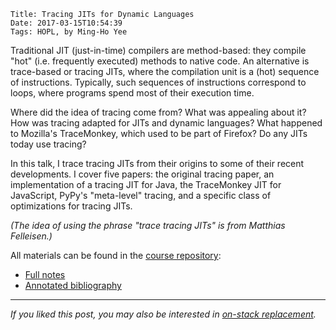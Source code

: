    Title: Tracing JITs for Dynamic Languages
    Date: 2017-03-15T10:54:39
    Tags: HOPL, by Ming-Ho Yee

<!-- more -->

Traditional JIT (just-in-time) compilers are method-based: they compile "hot"
(i.e. frequently executed) methods to native code. An alternative is trace-based
or tracing JITs, where the compilation unit is a (hot) sequence of instructions.
Typically, such sequences of instructions correspond to loops, where programs
spend most of their execution time.

Where did the idea of tracing come from? What was appealing about it? How was
tracing adapted for JITs and dynamic languages? What happened to Mozilla's
TraceMonkey, which used to be part of Firefox? Do any JITs today use tracing?

In this talk, I trace tracing JITs from their origins to some of their recent
developments. I cover five papers: the original tracing paper, an implementation
of a tracing JIT for Java, the TraceMonkey JIT for JavaScript, PyPy's
"meta-level" tracing, and a specific class of optimizations for tracing JITs.

*(The idea of using the phrase "trace tracing JITs" is from Matthias
Felleisen.)*

All materials can be found in the [course repository](https://github.com/nuprl/hopl-s2017/tree/master/tracing-jit):

  - [Full notes](https://github.com/nuprl/hopl-s2017/blob/master/tracing-jit/notes.pdf)
  - [Annotated bibliography](https://github.com/nuprl/hopl-s2017/blob/master/tracing-jit/annotated.txt)

---

_If you liked this post, you may also be interested in
[on-stack replacement](http://prl.ccs.neu.edu/blog/2019/01/23/on-stack-replacement/)._
